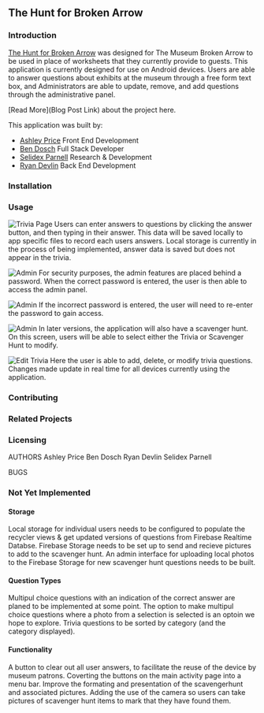## The Hunt for Broken Arrow

### Introduction
[The Hunt for Broken Arrow](https://bendoschgit.github.io/scavenger_hunt_and_trivia/) was designed for The Museum Broken Arrow to be used in place of worksheets that they currently provide to guests. This application is currently designed for use on Android devices. Users are able to answer questions about exhibits at the museum through a free form text box, and Administrators are able to update, remove, and add questions through the administrative panel. 

[Read More](Blog Post Link) about the project here.

This application was built by:
* [Ashley Price](https://www.linkedin.com/in/ashleybordenprice/) Front End Development
* [Ben Dosch](https://www.linkedin.com/in/benjamin-dosch-872a4731/) Full Stack Developer
* [Selidex Parnell](https://www.linkedin.com/in/selidex-parnell-6469a613b/) Research & Development
* [Ryan Devlin](https://www.linkedin.com/in/ryan-devlin-1151b81a9/) Back End Development
### Installation

### Usage
![Trivia Page](/images/trivia.png)
Users can enter answers to questions by clicking the answer button, and then typing in their answer. This data will be saved locally to app specific files to record each users answers. Local storage is currently in the process of being implemented, answer data is saved but does not appear in the trivia.

![Admin](/images/adminlogin.png)
For security purposes, the admin features are placed behind a password. When the correct password is entered, the user is then able to access the admin panel.

![Admin](/images/wrongpw.png)
If the incorrect password is entered, the user will need to re-enter the password to gain access.

![Admin](/images/admin2.png)
In later versions, the application will also have a scavenger hunt. On this screen, users will be able to select either the Trivia or Scavenger Hunt to modify.

![Edit Trivia](/images/edittrivia.png)
Here the user is able to add, delete, or modify trivia questions. Changes made update in real time for all devices currently using the application.

### Contributing

### Related Projects

### Licensing

AUTHORS
  Ashley Price
  Ben Dosch
  Ryan Devlin
  Selidex Parnell

BUGS

### Not Yet Implemented

#### Storage
Local storage for individual users needs to be configured to populate the recycler views & get updated versions of questions from Firebase Realtime Databse. Firebase Storage needs to be set up to send and recieve pictures to add to the scavenger hunt. An admin interface for uploading local photos to the Firebase Storage for new scavenger hunt questions needs to be built.

#### Question Types
Multipul choice questions with an indication of the correct answer are planed to be implemented at some point. The option to make multipul choice questions where a photo from a selection is selected is an optoin we hope to explore. Trivia questions to be sorted by category (and the category displayed).

#### Functionality
A button to clear out all user answers, to facilitate the reuse of the device by museum patrons. Coverting the buttons on the main activity page into a menu bar. Improve the formating and presentation of the scavengerhunt and associated pictures. Adding the use of the camera so users can take pictures of scavenger hunt items to mark that they have found them.
